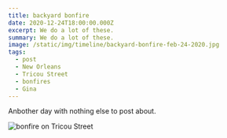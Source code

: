```yaml
---
title: backyard bonfire
date: 2020-12-24T18:00:00.000Z
excerpt: We do a lot of these.
summary: We do a lot of these.
image: /static/img/timeline/backyard-bonfire-feb-24-2020.jpg
tags:
  - post 
  - New Orleans
  - Tricou Street
  - bonfires
  - Gina
---
```


Anbother day with nothing else to post about.

![bonfire on Tricou Street](/static/img/timeline/backyard-bonfire-feb-24-2020.jpg "bonfire on Tricou Street")